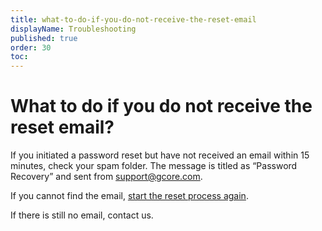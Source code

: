 ```yaml
---
title: what-to-do-if-you-do-not-receive-the-reset-email
displayName: Troubleshooting
published: true
order: 30
toc:
---
```

# What to do if you do not receive the reset email?

If you initiated a password reset but have not received an email within 15 minutes, check your spam folder. The message is titled as “Password Recovery” and sent from [support@gcore.com](mailto:support@gcore.com).

If you cannot find the email, <a href="https://auth.gcore.com/login/forgot-password" target="_blank">start the reset process again</a>.

If there is still no email, contact us.
